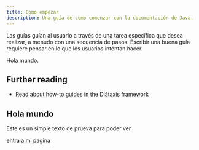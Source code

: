 ```yaml
---
title: Como empezar
description: Una guía de como comenzar con la documentación de Java.
---
```


Las guías guían al usuario a través de una tarea específica que desea realizar, a menudo con una secuencia de pasos. Escribir una buena guía requiere pensar en lo que los usuarios intentan hacer.

Hola mundo.

## Further reading

- Read [about how-to guides](https://diataxis.fr/how-to-guides/) in the Diátaxis framework

## Hola mundo

Este es un simple texto de prueva para poder ver

entra [a mi pagina](/ejemplo)
